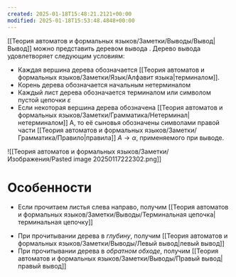 ```yaml
---
created: 2025-01-18T15:48:21.2121+00:00
modified: 2025-01-18T15:53:48.4848+00:00
---
```

[[Теория автоматов и формальных языков/Заметки/Выводы/Вывод|Вывод]] можно представить деревом вывода . Дерево вывода удовлетворяет следующим условиям:
- Каждая вершина дерева обозначается [[Теория автоматов и формальных языков/Заметки/Язык/Алфавит языка|терминалом]].
- Корень дерева обозначается начальным нетерминалом
- Каждый лист дерева обозначается терминалом или символом пустой цепочки $\varepsilon$
- Если некоторая вершина дерева обозначена [[Теория автоматов и формальных языков/Заметки/Грамматика/Нетерминал|нетерминалом]] A, то её сыновья обозначены символами правой части [[Теория автоматов и формальных языков/Заметки/Грамматика/Правило|правила]] $A \rightarrow \alpha$, применяемого при выводе.

![[Теория автоматов и формальных языков/Заметки/Изображения/Pasted image 20250117222302.png]]

# Особенности
* Если прочитаем листья слева направо, получим [[Теория автоматов и формальных языков/Заметки/Выводы/Терминальная цепочка|терминальная цепочку]]
- При прочитывании дерева в *глубину*, получим [[Теория автоматов и формальных языков/Заметки/Выводы/Левый вывод|левый вывод]]
- При прочитывании дерева в *обратном обходе*, получим [[Теория автоматов и формальных языков/Заметки/Выводы/Правый вывод|правый вывод]]